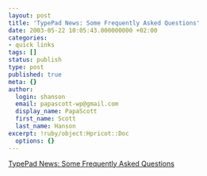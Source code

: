```yaml
---
layout: post
title: 'TypePad News: Some Frequently Asked Questions'
date: 2003-05-22 10:05:43.000000000 +02:00
categories:
- quick links
tags: []
status: publish
type: post
published: true
meta: {}
author:
  login: shanson
  email: papascott-wp@gmail.com
  display_name: PapaScott
  first_name: Scott
  last_name: Hanson
excerpt: !ruby/object:Hpricot::Doc
  options: {}
---
```

<p><a title="To whom will they sell it? Current MT users obviouly already have a hoster..." href="http://www.typepad.com/2003/05/some_frequently_aske.shtml">TypePad News: Some Frequently Asked Questions</a></p>
